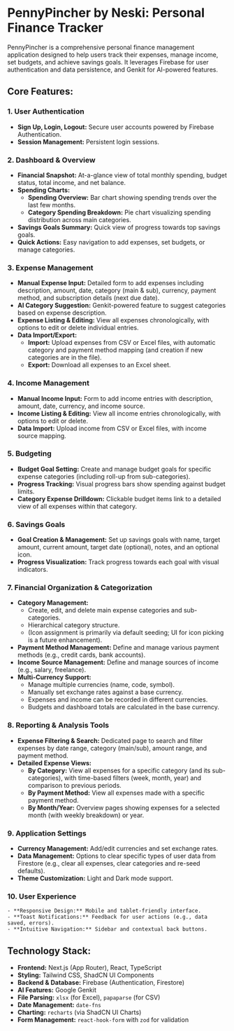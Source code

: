 
# PennyPincher by Neski: Personal Finance Tracker

PennyPincher is a comprehensive personal finance management application designed to help users track their expenses, manage income, set budgets, and achieve savings goals. It leverages Firebase for user authentication and data persistence, and Genkit for AI-powered features.

## Core Features:

### 1. User Authentication
   - **Sign Up, Login, Logout:** Secure user accounts powered by Firebase Authentication.
   - **Session Management:** Persistent login sessions.

### 2. Dashboard & Overview
   - **Financial Snapshot:** At-a-glance view of total monthly spending, budget status, total income, and net balance.
   - **Spending Charts:**
      - **Spending Overview:** Bar chart showing spending trends over the last few months.
      - **Category Spending Breakdown:** Pie chart visualizing spending distribution across main categories.
   - **Savings Goals Summary:** Quick view of progress towards top savings goals.
   - **Quick Actions:** Easy navigation to add expenses, set budgets, or manage categories.

### 3. Expense Management
   - **Manual Expense Input:** Detailed form to add expenses including description, amount, date, category (main & sub), currency, payment method, and subscription details (next due date).
   - **AI Category Suggestion:** Genkit-powered feature to suggest categories based on expense description.
   - **Expense Listing & Editing:** View all expenses chronologically, with options to edit or delete individual entries.
   - **Data Import/Export:**
      - **Import:** Upload expenses from CSV or Excel files, with automatic category and payment method mapping (and creation if new categories are in the file).
      - **Export:** Download all expenses to an Excel sheet.

### 4. Income Management
   - **Manual Income Input:** Form to add income entries with description, amount, date, currency, and income source.
   - **Income Listing & Editing:** View all income entries chronologically, with options to edit or delete.
   - **Data Import:** Upload income from CSV or Excel files, with income source mapping.

### 5. Budgeting
   - **Budget Goal Setting:** Create and manage budget goals for specific expense categories (including roll-up from sub-categories).
   - **Progress Tracking:** Visual progress bars show spending against budget limits.
   - **Category Expense Drilldown:** Clickable budget items link to a detailed view of all expenses within that category.

### 6. Savings Goals
   - **Goal Creation & Management:** Set up savings goals with name, target amount, current amount, target date (optional), notes, and an optional icon.
   - **Progress Visualization:** Track progress towards each goal with visual indicators.

### 7. Financial Organization & Categorization
   - **Category Management:**
      - Create, edit, and delete main expense categories and sub-categories.
      - Hierarchical category structure.
      - (Icon assignment is primarily via default seeding; UI for icon picking is a future enhancement).
   - **Payment Method Management:** Define and manage various payment methods (e.g., credit cards, bank accounts).
   - **Income Source Management:** Define and manage sources of income (e.g., salary, freelance).
   - **Multi-Currency Support:**
      - Manage multiple currencies (name, code, symbol).
      - Manually set exchange rates against a base currency.
      - Expenses and income can be recorded in different currencies.
      - Budgets and dashboard totals are calculated in the base currency.

### 8. Reporting & Analysis Tools
   - **Expense Filtering & Search:** Dedicated page to search and filter expenses by date range, category (main/sub), amount range, and payment method.
   - **Detailed Expense Views:**
      - **By Category:** View all expenses for a specific category (and its sub-categories), with time-based filters (week, month, year) and comparison to previous periods.
      - **By Payment Method:** View all expenses made with a specific payment method.
      - **By Month/Year:** Overview pages showing expenses for a selected month (with weekly breakdown) or year.

### 9. Application Settings
   - **Currency Management:** Add/edit currencies and set exchange rates.
   - **Data Management:** Options to clear specific types of user data from Firestore (e.g., clear all expenses, clear categories and re-seed defaults).
   - **Theme Customization:** Light and Dark mode support.

### 10. User Experience
    - **Responsive Design:** Mobile and tablet-friendly interface.
    - **Toast Notifications:** Feedback for user actions (e.g., data saved, errors).
    - **Intuitive Navigation:** Sidebar and contextual back buttons.

## Technology Stack:
   - **Frontend:** Next.js (App Router), React, TypeScript
   - **Styling:** Tailwind CSS, ShadCN UI Components
   - **Backend & Database:** Firebase (Authentication, Firestore)
   - **AI Features:** Google Genkit
   - **File Parsing:** `xlsx` (for Excel), `papaparse` (for CSV)
   - **Date Management:** `date-fns`
   - **Charting:** `recharts` (via ShadCN UI Charts)
   - **Form Management:** `react-hook-form` with `zod` for validation
